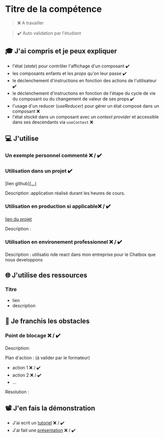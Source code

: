# Titre de la compétence

> ❌ A travailler

> ✔️ Auto validation par l'étudiant

## 🎓 J'ai compris et je peux expliquer

- l'état (_state_) pour contrôler l'affichage d'un composant  ✔️
- les composants enfants et les _props_ qu'on leur passe ✔️
- le déclenchement d'instructions en fonction des actions de l'utilisateur  ✔️
- le déclenchement d'instructions en fonction de l'étape du cycle de vie du composant ou du changement de valeur de ses props  ✔️
- l'usage d'un reducer (_useReducer_) pour gérer un état composé dans un composant ❌
- l'état stocké dans un composant avec un _context provider_ et accessible dans ses descendants via `useContext` ❌ 

## 💻 J'utilise

### Un exemple personnel commenté ❌ / ✔️

### Utilisation dans un projet  ✔️

[lien github][(...)](https://github.com/MarcHazime/refacto-Appli-react-.git)

Description :application réalisé durant les heures de cours. 

### Utilisation en production si applicable❌ / ✔️

[lien du projet](...)

Description :

### Utilisation en environement professionnel ❌ / ✔️

Description : utilisatio nde react dans mon entreprise pour le Chatbox que nous developpons

## 🌐 J'utilise des ressources

### Titre

- lien
- description

## 🚧 Je franchis les obstacles

### Point de blocage ❌ / ✔️

Description:

Plan d'action : (à valider par le formateur)

- action 1 ❌ / ✔️
- action 2 ❌ / ✔️
- ...

Résolution :

## 📽️ J'en fais la démonstration

- J'ai ecrit un [tutoriel](...) ❌ / ✔️
- J'ai fait une [présentation](...) ❌ / ✔️
